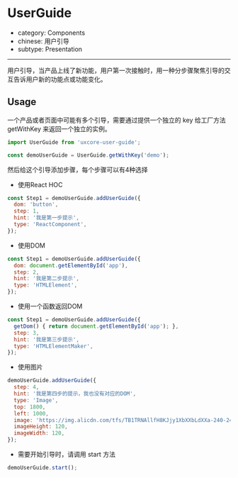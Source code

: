 # UserGuide

- category: Components
- chinese: 用户引导
- subtype: Presentation

---

用户引导，当产品上线了新功能，用户第一次接触时，用一种分步骤聚焦引导的交互告诉用户新的功能点或功能变化。

## Usage

一个产品或者页面中可能有多个引导，需要通过提供一个独立的 key 给工厂方法 getWithKey 来返回一个独立的实例。

```javascript
import UserGuide from 'uxcore-user-guide';

const demoUserGuide = UserGuide.getWithKey('demo');
```

然后给这个引导添加步骤，每个步骤可以有4种选择

* 使用React HOC

```javascript
const Step1 = demoUserGuide.addUserGuide({
  dom: 'button',
  step: 1,
  hint: '我是第一步提示',
  type: 'ReactComponent',
});
```

* 使用DOM

```javascript
const Step1 = demoUserGuide.addUserGuide({
  dom: document.getElementById('app'),
  step: 2,
  hint: '我是第二步提示',
  type: 'HTMLElement',
});
```

* 使用一个函数返回DOM

```javascript
const Step1 = demoUserGuide.addUserGuide({
  getDom() { return document.getElementById('app'); },
  step: 3,
  hint: '我是第三步提示',
  type: 'HTMLElementMaker',
});
```

* 使用图片

```javascript
demoUserGuide.addUserGuide({
  step: 4,
  hint: '我是第四步的提示，我也没有对应的DOM',
  type: 'Image',
  top: 1800,
  left: 1000,
  image: 'https://img.alicdn.com/tfs/TB1TRNAllfH8KJjy1XbXXbLdXXa-240-240.png',
  imageHeight: 120,
  imageWidth: 120,
});
```

* 需要开始引导时，请调用 start 方法

```javascript
demoUserGuide.start();
```
